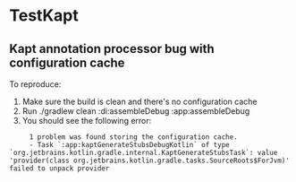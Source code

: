 # TestKapt
## Kapt annotation processor bug with configuration cache

To reproduce:
   1. Make sure the build is clean and there's no configuration cache
   2. Run ./gradlew clean :di:assembleDebug :app:assembleDebug
   3. You should see the following error:
   ```
        1 problem was found storing the configuration cache.
        - Task `:app:kaptGenerateStubsDebugKotlin` of type `org.jetbrains.kotlin.gradle.internal.KaptGenerateStubsTask`: value 'provider(class org.jetbrains.kotlin.gradle.tasks.SourceRoots$ForJvm)' failed to unpack provider
   ```



